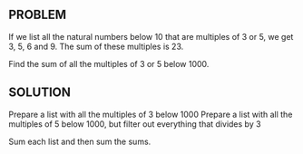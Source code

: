 PROBLEM
-------
If we list all the natural numbers below 10 that are multiples
of 3 or 5, we get 3, 5, 6 and 9. The sum of these multiples is 23.

Find the sum of all the multiples of 3 or 5 below 1000.

SOLUTION
--------
Prepare a list with all the multiples of 3 below 1000
Prepare a list with all the multiples of 5 below 1000, but
filter out everything that divides by 3

Sum each list and then sum the sums.
